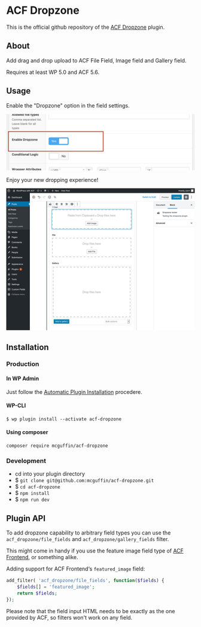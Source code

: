 ACF Dropzone
============

This is the official github repository of the [ACF Dropzone](https://wordpress.org/plugins/acf-dropzone/) plugin.

About
-----

Add drag and drop upload to ACF File Field, Image field and Gallery field.

Requires at least WP 5.0 and ACF 5.6.

Usage
-----
Enable the "Dropzone" option in the field settings.

![Dropzone Setting](.wporg/screenshot-1.png)

Enjoy your new dropping experience!

![Happy Dropping](.wporg/screenshot-2.png)


Installation
------------

### Production

#### In WP Admin
Just follow the [Automatic Plugin Installation](https://wordpress.org/support/article/managing-plugins/#automatic-plugin-installation) procedere.

#### WP-CLI
```
$ wp plugin install --activate acf-dropzone
```

#### Using composer
```
composer require mcguffin/acf-dropzone
```

### Development
 - cd into your plugin directory
 - $ `git clone git@github.com:mcguffin/acf-dropzone.git`
 - $ `cd acf-dropzone`
 - $ `npm install`
 - $ `npm run dev`

Plugin API
----------
To add dropzone capability to arbitrary field types you can use the `acf_dropzone/file_fields` and `acf_dropzone/gallery_fields` filter.

This might come in handy if you use the feature image field type of [ACF Frontend](https://wordpress.org/plugins/acf-frontend-form-element/), or something alike.

Adding support for ACF Frontend‘s `featured_image` field:
```php
add_filter( 'acf_dropzone/file_fields', function($fields) {
	$fields[] = 'featured_image';
	return $fields;
});
```

Please note that the field input HTML needs to be exactly as the one provided by ACF, so filters won't work on any field.
